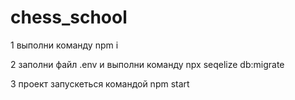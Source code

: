 # chess_school
1 выполни команду npm i

2 заполни файл .env  и выполни команду npx seqelize db:migrate

3 проект запускеться командой npm start

